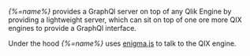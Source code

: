 _{%=name%}_ provides a GraphQl server on top of any Qlik Engine by providing a lightweight server, which can sit on top of one ore more QIX engines to provide a GraphQl interface.

Under the hood _{%=name%}_ uses [enigma.js](https://github.com/qlik-oss/enigma.js) to talk to the QIX engine.

